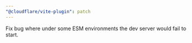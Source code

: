 ```yaml
---
"@cloudflare/vite-plugin": patch
---
```


Fix bug where under some ESM environments the dev server would fail to start.

